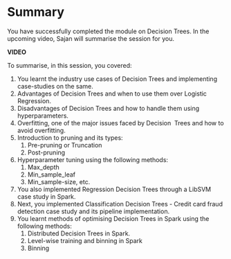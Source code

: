 # Summary

You have successfully completed the module on Decision Trees. In the upcoming video, Sajan will summarise the session for you.

**VIDEO**

To summarise, in this session, you covered: 

1.  You learnt the industry use cases of Decision Trees and implementing case-studies on the same.
2.  Advantages of Decision Trees and when to use them over Logistic Regression.
3.  Disadvantages of Decision Trees and how to handle them using hyperparameters.
4.  Overfitting, one of the major issues faced by Decision  Trees and how to avoid overfitting.
5.  Introduction to pruning and its types:
    1.  Pre-pruning or Truncation
    2.  Post-pruning 
6.  Hyperparameter tuning using the following methods:
    1.  Max_depth
    2.  Min_sample_leaf
    3.  Min_sample-size, etc.
7.  You also implemented Regression Decision Trees through a LibSVM case study in Spark.
8.  Next, you implemented Classification Decision Trees - Credit card fraud detection case study and its pipeline implementation.
9.  You learnt methods of optimising Decision Trees in Spark using the following methods:
    1.  Distributed Decision Trees in Spark.
    2.  Level-wise training and binning in Spark
    3.  Binning